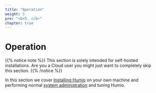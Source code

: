 ```yaml
---
title: "Operation"
weight: 5
pre: "<b>5. </b>"
chapter: true
---
```

# Operation

{{% notice note %}}
This section is solely intended for self-hosted installations. Are you a Cloud user you might just want to completely
skip this section.
{{% /notice %}}

In this section we cover [Installing Humio](/operation/installation/) on your own machine and performing normal
[system administration](/operation/installation/system_administration/) and tuning Humio.
